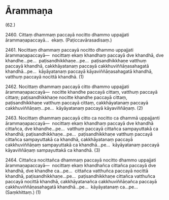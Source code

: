 

# Ārammaṇa







(62.)

2460\. Cittaṃ dhammaṃ paccayā nocitto dhammo uppajjati ārammaṇapaccayā…  ekaṃ. (Paṭiccavārasadisaṃ.)

2461\. Nocittaṃ dhammaṃ paccayā nocitto dhammo uppajjati ārammaṇapaccayā—  nocittaṃ ekaṃ khandhaṃ paccayā dve khandhā, dve khandhe…pe…  paṭisandhikkhaṇe…pe…  paṭisandhikkhaṇe vatthuṃ paccayā khandhā, cakkhāyatanaṃ paccayā cakkhuviññāṇasahagatā khandhā…pe…  kāyāyatanaṃ paccayā kāyaviññāṇasahagatā khandhā, vatthuṃ paccayā nocittā khandhā. (1)

2462\. Nocittaṃ dhammaṃ paccayā citto dhammo uppajjati ārammaṇapaccayā—  nocitte khandhe paccayā cittaṃ, vatthuṃ paccayā cittaṃ; paṭisandhikkhaṇe nocitte khandhe paccayā cittaṃ, paṭisandhikkhaṇe vatthuṃ paccayā cittaṃ, cakkhāyatanaṃ paccayā cakkhuviññāṇaṃ…pe…  kāyāyatanaṃ paccayā kāyaviññāṇaṃ. (2)

2463\. Nocittaṃ dhammaṃ paccayā citto ca nocitto ca dhammā uppajjanti ārammaṇapaccayā—  nocittaṃ ekaṃ khandhaṃ paccayā dve khandhā cittañca, dve khandhe…pe…  vatthuṃ paccayā cittañca sampayuttakā ca khandhā; paṭisandhikkhaṇe…pe…  paṭisandhikkhaṇe vatthuṃ paccayā cittañca sampayuttakā ca khandhā, cakkhāyatanaṃ paccayā cakkhuviññāṇaṃ sampayuttakā ca khandhā…pe…  kāyāyatanaṃ paccayā kāyaviññāṇaṃ sampayuttakā ca khandhā. (3)

2464\. Cittañca nocittañca dhammaṃ paccayā nocitto dhammo uppajjati ārammaṇapaccayā—  nocittaṃ ekaṃ khandhañca cittañca paccayā dve khandhā, dve khandhe ca…pe…  cittañca vatthuñca paccayā nocittā khandhā, paṭisandhikkhaṇe…pe…  paṭisandhikkhaṇe cittañca vatthuñca paccayā nocittā khandhā, cakkhāyatanañca cakkhuviññāṇañca paccayā cakkhuviññāṇasahagatā khandhā…pe…  kāyāyatanaṃ ca…pe…  (Saṃkhittaṃ.) (1)



